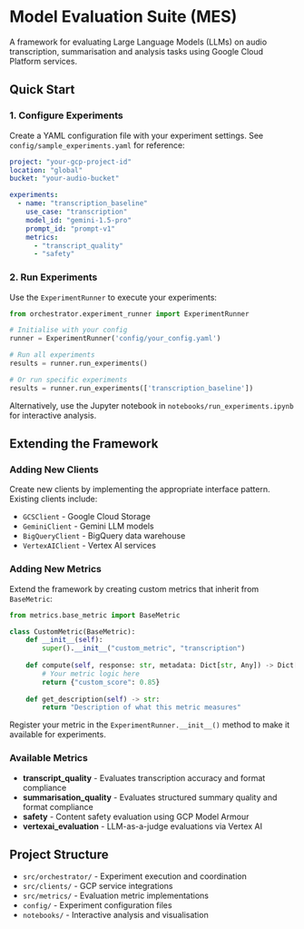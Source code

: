 # Model Evaluation Suite (MES)

A framework for evaluating Large Language Models (LLMs) on audio transcription, summarisation and analysis tasks using Google Cloud Platform services.

## Quick Start

### 1. Configure Experiments

Create a YAML configuration file with your experiment settings. See `config/sample_experiments.yaml` for reference:

```yaml
project: "your-gcp-project-id"
location: "global"
bucket: "your-audio-bucket"

experiments:
  - name: "transcription_baseline"
    use_case: "transcription"
    model_id: "gemini-1.5-pro"
    prompt_id: "prompt-v1"
    metrics:
      - "transcript_quality"
      - "safety"
```

### 2. Run Experiments

Use the `ExperimentRunner` to execute your experiments:

```python
from orchestrator.experiment_runner import ExperimentRunner

# Initialise with your config
runner = ExperimentRunner('config/your_config.yaml')

# Run all experiments
results = runner.run_experiments()

# Or run specific experiments
results = runner.run_experiments(['transcription_baseline'])
```

Alternatively, use the Jupyter notebook in `notebooks/run_experiments.ipynb` for interactive analysis.

## Extending the Framework

### Adding New Clients

Create new clients by implementing the appropriate interface pattern. Existing clients include:
- `GCSClient` - Google Cloud Storage
- `GeminiClient` - Gemini LLM models
- `BigQueryClient` - BigQuery data warehouse
- `VertexAIClient` - Vertex AI services

### Adding New Metrics

Extend the framework by creating custom metrics that inherit from `BaseMetric`:

```python
from metrics.base_metric import BaseMetric

class CustomMetric(BaseMetric):
    def __init__(self):
        super().__init__("custom_metric", "transcription")
    
    def compute(self, response: str, metadata: Dict[str, Any]) -> Dict[str, float]:
        # Your metric logic here
        return {"custom_score": 0.85}
    
    def get_description(self) -> str:
        return "Description of what this metric measures"
```

Register your metric in the `ExperimentRunner.__init__()` method to make it available for experiments.

### Available Metrics

- **transcript_quality** - Evaluates transcription accuracy and format compliance
- **summarisation_quality** - Evaluates structured summary quality and format compliance
- **safety** - Content safety evaluation using GCP Model Armour
- **vertexai_evaluation** - LLM-as-a-judge evaluations via Vertex AI

## Project Structure

- `src/orchestrator/` - Experiment execution and coordination
- `src/clients/` - GCP service integrations
- `src/metrics/` - Evaluation metric implementations
- `config/` - Experiment configuration files
- `notebooks/` - Interactive analysis and visualisation
